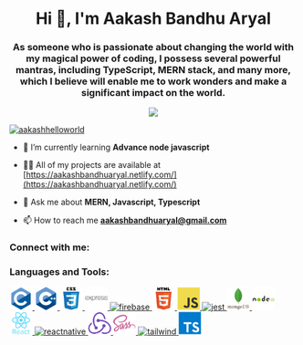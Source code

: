 <h1 align="center">Hi 👋, I'm Aakash Bandhu Aryal</h1>
<h3 align="center">As someone who is passionate about changing the world with my magical power of coding, I possess several powerful mantras, including TypeScript, MERN stack, and many more, which I believe will enable me to work wonders and make a significant impact on the world.</h3>
<img style="display: flex; margin: 0 5px; justify-self:center; align-self:center" src="https://lh3.googleusercontent.com/K38ZDP4FQFeWjzfatCAaaD1ASuUcGOpjtfZlf2PBbB4MeIsbes48X2m8dFGQNfcWDbFWPrUl_Xm2D2qfWH8u_wcql5CsRDGID5MW9HkxHULoFxVyxE1ZITQUtYVo6D7agQI-diBe2LUlLnjX8XqPw7BrOOScc_9Wmxjezq1LYhBDcyG01jhyNN8ABD7RDWQ_DGP25sGyHPolFYX89Cux5JRdCU1mfV1KdRT18VrXDTPDYiNQQTIY2H-w0tJC9KNq1dvZ_Y93SWw3PSZKSe8IAU4M5HhF6xd0DLu61wJShItMzukOfvlyBYwj096AirW8Pj6ycxIx67asuyq9Fi5EinBa7XXuJyEzMaYYmAMM7MQhN857NXOhk7LHcrFX5RSOeap1jbOM4461fTlM3wg9vUJxNHZxi1sx3WLv9pXlVHK89OCp90n3QkLYE5q-pgTZHag53FZ9uxRskJC3xjVwef7KNmCIT0llwoKFdDWvvIJobD8CI4IpOG57PiEaMUMyZoJA8mo_wxNTXQTj_pAtxfwH6nfH7rAVDr2zKIqiRQcaw8p9MW_VmJbVRL3HFtUURZJ6BPl5mBP6OOxcGbb8w6bZdXObjKv-lp2OX2AoJ3w82SxvVkQ5NDV1T3B2M37id-oXbJNw_0ZNkcGCkSLdt3mrUWzsXiZpsBFZrxKoYM0CdMdrPClH-nJxf0VHhkuY6E2kyUyVJQ2eqFTjE8RO3alaqMJXcCR_pZWBBwtVbc-HZKZ5wvjEmHpQr4FsaiTBUikTse-voLhf0N1s0xfG0_UYwTc08GQwYJGaPODgCIKTbdQ2O4vCIIIsBdrX9iRGNs8VSSNeeQ0E2kKtNPtrgeFebsbwOGpkduKqHRmolO4I-0xjArNxCQCjupEHMq6eyYhOfh2DS8Auqkup0ZNljUQxwb77tKVD8_OVlE--2wrF=w457-h457-s-no?authuser=0" />
<p align="left"> <a href="https://github.com/ryo-ma/github-profile-trophy"><img src="https://github-profile-trophy.vercel.app/?username=aakashhelloworld" alt="aakashhelloworld" /></a> </p>

- 🌱 I’m currently learning **Advance node javascript**

- 👨‍💻 All of my projects are available at [https://aakashbandhuaryal.netlify.com/](https://aakashbandhuaryal.netlify.com/)

- 💬 Ask me about **MERN, Javascript, Typescript**

- 📫 How to reach me **aakashbandhuaryal@gmail.com**

<h3 align="left">Connect with me:</h3>
<p align="left">
</p>

<h3 align="left">Languages and Tools:</h3>
<p align="left"> <a href="https://www.cprogramming.com/" target="_blank" rel="noreferrer"> <img src="https://raw.githubusercontent.com/devicons/devicon/master/icons/c/c-original.svg" alt="c" width="40" height="40"/> </a> <a href="https://www.w3schools.com/cpp/" target="_blank" rel="noreferrer"> <img src="https://raw.githubusercontent.com/devicons/devicon/master/icons/cplusplus/cplusplus-original.svg" alt="cplusplus" width="40" height="40"/> </a> <a href="https://www.w3schools.com/css/" target="_blank" rel="noreferrer"> <img src="https://raw.githubusercontent.com/devicons/devicon/master/icons/css3/css3-original-wordmark.svg" alt="css3" width="40" height="40"/> </a> <a href="https://expressjs.com" target="_blank" rel="noreferrer"> <img src="https://raw.githubusercontent.com/devicons/devicon/master/icons/express/express-original-wordmark.svg" alt="express" width="40" height="40"/> </a> <a href="https://firebase.google.com/" target="_blank" rel="noreferrer"> <img src="https://www.vectorlogo.zone/logos/firebase/firebase-icon.svg" alt="firebase" width="40" height="40"/> </a> <a href="https://www.w3.org/html/" target="_blank" rel="noreferrer"> <img src="https://raw.githubusercontent.com/devicons/devicon/master/icons/html5/html5-original-wordmark.svg" alt="html5" width="40" height="40"/> </a> <a href="https://developer.mozilla.org/en-US/docs/Web/JavaScript" target="_blank" rel="noreferrer"> <img src="https://raw.githubusercontent.com/devicons/devicon/master/icons/javascript/javascript-original.svg" alt="javascript" width="40" height="40"/> </a> <a href="https://jestjs.io" target="_blank" rel="noreferrer"> <img src="https://www.vectorlogo.zone/logos/jestjsio/jestjsio-icon.svg" alt="jest" width="40" height="40"/> </a> <a href="https://www.mongodb.com/" target="_blank" rel="noreferrer"> <img src="https://raw.githubusercontent.com/devicons/devicon/master/icons/mongodb/mongodb-original-wordmark.svg" alt="mongodb" width="40" height="40"/> </a> <a href="https://nodejs.org" target="_blank" rel="noreferrer"> <img src="https://raw.githubusercontent.com/devicons/devicon/master/icons/nodejs/nodejs-original-wordmark.svg" alt="nodejs" width="40" height="40"/> </a> <a href="https://reactjs.org/" target="_blank" rel="noreferrer"> <img src="https://raw.githubusercontent.com/devicons/devicon/master/icons/react/react-original-wordmark.svg" alt="react" width="40" height="40"/> </a> <a href="https://reactnative.dev/" target="_blank" rel="noreferrer"> <img src="https://reactnative.dev/img/header_logo.svg" alt="reactnative" width="40" height="40"/> </a> <a href="https://redux.js.org" target="_blank" rel="noreferrer"> <img src="https://raw.githubusercontent.com/devicons/devicon/master/icons/redux/redux-original.svg" alt="redux" width="40" height="40"/> </a> <a href="https://sass-lang.com" target="_blank" rel="noreferrer"> <img src="https://raw.githubusercontent.com/devicons/devicon/master/icons/sass/sass-original.svg" alt="sass" width="40" height="40"/> </a> <a href="https://tailwindcss.com/" target="_blank" rel="noreferrer"> <img src="https://www.vectorlogo.zone/logos/tailwindcss/tailwindcss-icon.svg" alt="tailwind" width="40" height="40"/> </a> <a href="https://www.typescriptlang.org/" target="_blank" rel="noreferrer"> <img src="https://raw.githubusercontent.com/devicons/devicon/master/icons/typescript/typescript-original.svg" alt="typescript" width="40" height="40"/> </a> </p>

